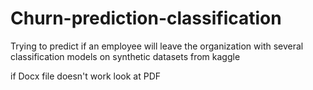 # Churn-prediction-classification
Trying to predict if an employee will leave the organization with several classification models on synthetic datasets from kaggle

if Docx file doesn't work look at PDF
